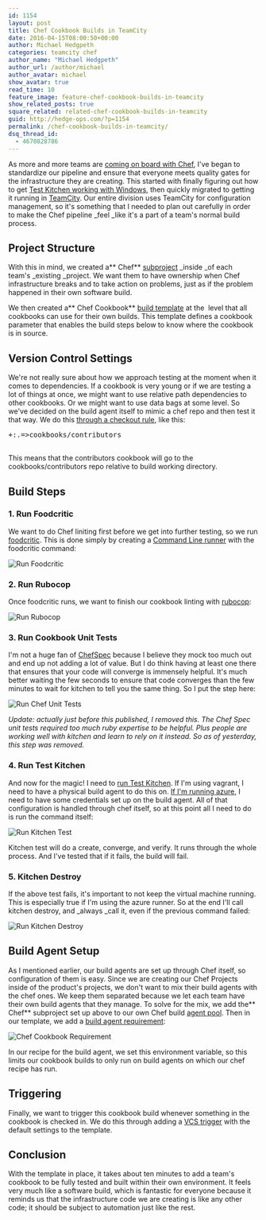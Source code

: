 ```yaml
---
id: 1154
layout: post
title: Chef Cookbook Builds in TeamCity
date: 2016-04-15T08:00:50+00:00
author: Michael Hedgpeth
categories: teamcity chef
author_name: "Michael Hedgpeth"
author_url: /author/michael
author_avatar: michael
show_avatar: true
read_time: 10
feature_image: feature-chef-cookbook-builds-in-teamcity 
show_related_posts: true
square_related: related-chef-cookbook-builds-in-teamcity
guid: http://hedge-ops.com/?p=1154
permalink: /chef-cookbook-builds-in-teamcity/
dsq_thread_id:
  - 4670828786
---
```

As more and more teams are [coming on board with Chef](http://hedge-ops.com/my-advice-for-chef-in-large-corporations/), I've began to standardize our pipeline and ensure that everyone meets quality gates for the infrastructure they are creating. This started with finally figuring out how to get [Test Kitchen working with Windows](http://hedge-ops.com/test-kitchen-required-not-optional/), then quickly migrated to getting it running in [TeamCity](http://hedge-ops.com/christmas-with-russians/). Our entire division uses TeamCity for configuration management, so it's something that I needed to plan out carefully in order to make the Chef pipeline _feel _like it's a part of a team's normal build process.<!--more-->

## Project Structure

With this in mind, we created a** Chef** [subproject](https://confluence.jetbrains.com/display/TCD9/Creating+and+Editing+Projects) _inside _of each team's _existing _project. We want them to have ownership when Chef infrastructure breaks and to take action on problems, just as if the problem happened in their own software build.

We then created a** Chef Cookbook** [build template](https://confluence.jetbrains.com/display/TCD9/Build+Configuration+Template) at the <Root Project> level that all cookbooks can use for their own builds. This template defines a cookbook parameter that enables the build steps below to know where the cookbook is in source.

## Version Control Settings

We're not really sure about how we approach testing at the moment when it comes to dependencies. If a cookbook is very young or if we are testing a lot of things at once, we might want to use relative path dependencies to other cookbooks. Or we might want to use data bags at some level. So we've decided on the build agent itself to mimic a chef repo and then test it that way. We do this [through a checkout rule](https://confluence.jetbrains.com/display/TCD9/Build+Checkout+Directory#BuildCheckoutDirectory-Customcheckoutdirectory), like this:

<pre>+:.=&gt;cookbooks/contributors

</pre>

This means that the contributors cookbook will go to the cookbooks/contributors repo relative to build working directory.

## Build Steps

### **1. Run Foodcritic**

We want to do Chef liniting first before we get into further testing, so we run [foodcritic](http://www.foodcritic.io/). This is done simply by creating a [Command Line runner](https://confluence.jetbrains.com/display/TCD9/Command+Line) with the foodcritic command:

![Run Foodcritic](/img/post-assets/2016-04-15-chef-cookbook-builds-in-teamcity/run-foodcritic-1.png)

### **2. Run Rubocop**

Once foodcritic runs, we want to finish our cookbook linting with [rubocop](http://batsov.com/rubocop/):

![Run Rubocop](/img/post-assets/2016-04-15-chef-cookbook-builds-in-teamcity/run-rubocop.png)

### **3. Run Cookbook Unit Tests**

I'm not a huge fan of [ChefSpec](https://docs.chef.io/chefspec.html) because I believe they mock too much out and end up not adding a lot of value. But I do think having at least one there that ensures that your code will converge is immensely helpful. It's much better waiting the few seconds to ensure that code converges than the few minutes to wait for kitchen to tell you the same thing. So I put the step here:

![Run Chef Unit Tests](/img/post-assets/2016-04-15-chef-cookbook-builds-in-teamcity/run-chef-unit-tests.png)

_Update: actually just before this published, I removed this. The Chef Spec unit tests required too much ruby expertise to be helpful. Plus people are working well with kitchen and learn to rely on it instead. So as of yesterday, this step was removed._

### **4.** **Run Test Kitchen**

And now for the magic! I need to [run Test Kitchen](http://hedge-ops.com/test-kitchen-required-not-optional/). If I'm using vagrant, I need to have a physical build agent to do this on. [If I'm running azure](http://hedge-ops.com/tutorial-for-test-kitchen-with-azure/), I need to have some credentials set up on the build agent. All of that configuration is handled through chef itself, so at this point all I need to do is run the command itself:

![Run Kitchen Test](/img/post-assets/2016-04-15-chef-cookbook-builds-in-teamcity/run-kitchen-test.png)

Kitchen test will do a create, converge, and verify. It runs through the whole process. And I've tested that if it fails, the build will fail.

### **5. Kitchen Destroy**

If the above test fails, it's important to not keep the virtual machine running. This is especially true if I'm using the azure runner. So at the end I'll call kitchen destroy, and _always _call it, even if the previous command failed:

![Run Kitchen Destroy](/img/post-assets/2016-04-15-chef-cookbook-builds-in-teamcity/run-kitchen-destroy.png)

## Build Agent Setup

As I mentioned earlier, our build agents are set up through Chef itself, so configuration of them is easy. Since we are creating our Chef Projects inside of the product's projects, we don't want to mix their build agents with the chef ones. We keep them separated because we let each team have their own build agents that they manage. To solve for the mix, we add the** Chef** subproject set up above to our own Chef build [agent pool](https://confluence.jetbrains.com/display/TCD9/Agent+Pools). Then in our template, we add a [build agent requirement](https://confluence.jetbrains.com/display/TCD9/Agent+Requirements):

![Chef Cookbook Requirement](/img/post-assets/2016-04-15-chef-cookbook-builds-in-teamcity/chef-cookbook-requirement.png)

In our recipe for the build agent, we set this environment variable, so this limits our cookbook builds to only run on build agents on which our chef recipe has run.

## Triggering

Finally, we want to trigger this cookbook build whenever something in the cookbook is checked in. We do this through adding a [VCS trigger](https://confluence.jetbrains.com/display/TCD9/Configuring+VCS+Triggers) with the default settings to the template.

## Conclusion

With the template in place, it takes about ten minutes to add a team's cookbook to be fully tested and built within their own environment. It feels very much like a software build, which is fantastic for everyone because it reminds us that the infrastructure code we are creating is like any other code; it should be subject to automation just like the rest.